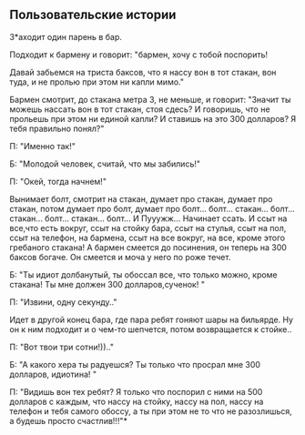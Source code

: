 ## Пользовательские истории

З*аходит один парень в бар.

Подходит к бармену и говорит: "бармен, хочу с тобой поспорить!

Давай забьемся на триста баксов, что я нассу вон в тот стакан, вон туда, и не пролью при этом ни капли мимо." 

Бармен смотрит, до стакана метра 3, не меньше, и говорит: "Значит ты можешь нассать вон в тот стакан, стоя сдесь? 
И говоришь, что не прольешь при этом ни единой капли? 
И ставишь на это 300 долларов? Я тебя правильно понял?"

П: "Именно так!"

Б: "Молодой человек, считай, что мы забились!"

П: "Окей, тогда начнем!"

Вынимает болт, смотрит на стакан, думает про стакан, думает про стакан, потом думает про болт, думает про болт... болт... стакан... болт... стакан... болт... стакан... болт...
И Пууужж... Начинает ссать. И ссыт на все,что есть вокруг, ссыт на стойку бара, ссыт на стулья, ссыт на пол, ссыт на телефон, на бармена, ссыт на все вокруг, на все, кроме этого гребаного стакана! А бармен смеется до посинения, он теперь на 300 баксов богаче. Он смеется и моча у него по роже течет.

Б: "Ты идиот долбанутый, ты обоссал все, что только можно, кроме стакана! Ты мне должен 300 долларов,сученок! "

П: "Извини, одну секунду.."

Идет в другой конец бара, где пара ребят гоняют шары на бильярде. Ну он к ним подходит и о чем-то шепчется, потом возвращается к стойке..

П: "Вот твои три сотни!)).."

Б: "А какого хера ты радуешся? Ты только что просрал мне 300 долларов, идиотина! "

П: "Видишь вон тех ребят? Я только что поспорил с ними на 500 долларов с каждым,
что нассу на стойку, нассу на пол, нассу на телефон и тебя самого обоссу,
а ты при этом не то что не разозлишься, а будешь просто счастлив!!!"*